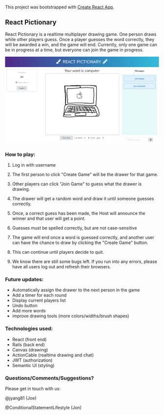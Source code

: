 This project was bootstrapped with [Create React App](https://github.com/facebook/create-react-app).

## React Pictionary

React Pictionary is a realtime multiplayer drawing game. One person draws while other players guess. Once a player guesses the word correctly, they will be awarded a win, and the game will end. Currently, only one game can be in progress at a time, but everyone can join the game in progress.

![Screenshot](/react-pictionary-screenshot.png)

### How to play:

1. Log in with username

2. The first person to click "Create Game" will be the drawer for that game.

3. Other players can click "Join Game" to guess what the drawer is drawing.

4. The drawer will get a random word and draw it until someone guesses correctly.

5. Once, a correct guess has been made, the Host will announce the winner and that user will get a point.

6. Guesses must be spelled correctly, but are not case-sensitive

7. The game will end once a word is guessed correctly, and another user can have the chance to draw by clicking the "Create Game" button.

8. This can continue until players decide to quit.

9. We know there are still some bugs left. If you run into any errors, please have all users log out and refresh their browsers.


### Future updates:

 - Automatically assign the drawer to the next person in the game
 - Add a timer for each round
 - Display current players list
 - Undo button
 - Add more words
 - improve drawing tools (more colors/widths/brush shapes)


### Technologies used:

 - React (front end)
 - Rails (back end)
 - Canvas (drawing)
 - ActionCable (realtime drawing and chat)
 - JWT (authorization)
 - Semantic UI (styling)


### Questions/Comments/Suggestions?

Please get in touch with us:

@jyang81 (Joe)

@ConditionalStatementLifestyle (Jon)

